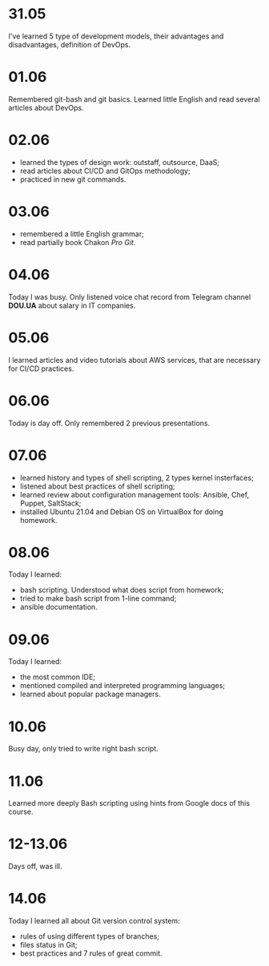 # 31.05

I've learned 5 type of development models, their advantages and disadvantages, definition of DevOps.

# 01.06

Remembered git-bash and git basics. Learned little English and read several articles about DevOps.

# 02.06

+ learned the types of design work: outstaff, outsource, DaaS;
+ read articles about CI/CD and GitOps methodology;
+ practiced in new git commands.

# 03.06

+ remembered a little English grammar;
+ read partially book Chakon *Pro Git*.

# 04.06

Today I was busy. Only listened voice chat record from Telegram channel **DOU.UA** about salary in IT companies.

# 05.06

I learned articles and video tutorials about AWS services, that are necessary for CI/CD practices.

# 06.06

Today is day off. Only remembered 2 previous presentations.

# 07.06

+ learned history and types of shell scripting, 2 types kernel insterfaces;
+ listened about best practices of shell scripting;
+ learned review about configuration management tools: Ansible, Chef, Puppet, SaltStack;
+ installed Ubuntu 21.04 and Debian OS on VirtualBox for doing homework. 

# 08.06

Today I learned:
+ bash scripting. Understood what does script from homework;
+ tried to make bash script from 1-line command;
+ ansible documentation.

# 09.06

Today I learned:
+ the most common IDE;
+ mentioned compiled and interpreted programming languages;
+ learned about popular package managers.

# 10.06

Busy day, only tried to write right bash script.

# 11.06

Learned more deeply Bash scripting using hints from Google docs of this course.

# 12-13.06

Days off, was ill.

# 14.06

Today I learned all about Git version control system:
+ rules of using different types of branches;
+ files status in Git;
+ best practices and 7 rules of great commit.

